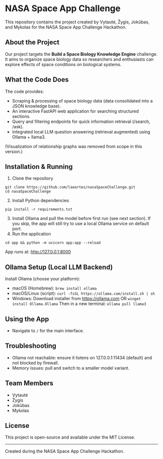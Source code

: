 # NASA Space App Challenge

This repository contains the project created by Vytautė, Žygis, Jokūbas, and Mykolas for the NASA Space App Challenge Hackathon.

## About the Project
Our project targets the **Build a Space Biology Knowledge Engine** challenge. It aims to organize space biology data so researchers and enthusiasts can explore effects of space conditions on biological systems.

## What the Code Does
The code provides:
- Scraping & processing of space biology data (data consolidated into a JSON knowledge base).
- An interactive FastAPI web application for searching structured sections.
- Query and filtering endpoints for quick information retrieval (/search, /ask).
- Integrated local LLM question answering (retrieval augmented) using Ollama + llama3.

(Visualization of relationship graphs was removed from scope in this version.)

## Installation & Running
1. Clone the repository
```
git clone https://github.com/laeartes/nasaSpaceChallenge.git
cd nasaSpaceChallenge
```
2. Install Python dependencies
```
pip install -r requirements.txt
```
3. Install Ollama and pull the model before first run (see next section). If you skip, the app will still try to use a local Ollama service on default port.
4. Run the application 

```
cd app && python -m uvicorn app:app --reload
```
App runs at: http://127.0.0.1:8000

## Ollama Setup (Local LLM Backend)
Install Ollama (choose your platform):
- macOS (Homebrew): `brew install ollama`
- macOS/Linux (script): `curl -fsSL https://ollama.com/install.sh | sh`
- Windows: Download installer from https://ollama.com OR `winget install Ollama.Ollama`
Then in a new terminal: `ollama pull llama3`
## Using the App
- Navigate to `/` for the main interface.


## Troubleshooting
- Ollama not reachable: ensure it listens on 127.0.0.1:11434 (default) and not blocked by firewall.
- Memory issues: pull and switch to a smaller model variant.

## Team Members
- Vytautė
- Žygis
- Jokūbas
- Mykolas

## License
This project is open-source and available under the MIT License.

---
Created during the NASA Space App Challenge Hackathon.

